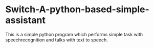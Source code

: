 # Switch-A-python-based-simple-assistant
This is a simple python program which performs simple task with speechrecognition and talks with text to speech.
